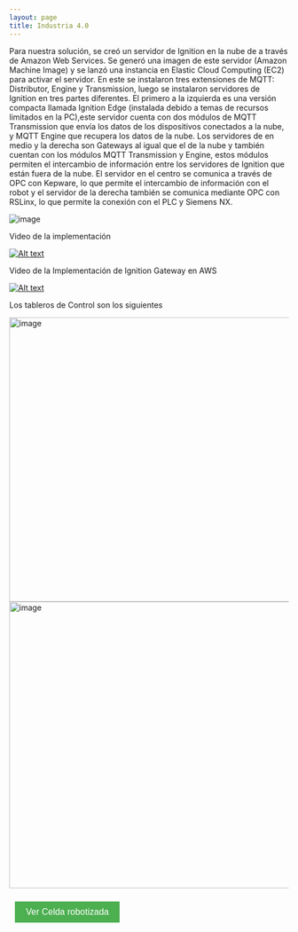 ```yaml
---
layout: page
title: Industria 4.0
---
```

Para nuestra solución, se creó  un servidor de Ignition en la nube de a través de Amazon Web Services. Se generó una imagen  de este servidor (Amazon Machine Image) y se lanzó una instancia en Elastic Cloud Computing (EC2) para activar el servidor. En este se instalaron tres extensiones  de MQTT: Distributor, Engine y Transmission, luego  se instalaron servidores de Ignition en  tres partes diferentes. El primero a la  izquierda es una versión compacta llamada Ignition Edge (instalada debido a temas de recursos limitados en la PC),este servidor cuenta con dos módulos de  MQTT Transmission que envía los datos de  los dispositivos conectados a la nube, y MQTT Engine que recupera los datos de la nube. Los servidores de en medio y la derecha  son Gateways al igual que el de la nube y también cuentan con los módulos MQTT Transmission y Engine, estos módulos  permiten el intercambio de información  entre los servidores de Ignition que están fuera de la nube. El servidor en el centro se comunica a  través de OPC con Kepware, lo que permite  el intercambio de información con el robot y el servidor de la derecha también se comunica mediante OPC con RSLinx, lo que permite la  conexión con el PLC y Siemens NX.

![image](https://github.com/APM-Kullu/Project/assets/52173621/8f3521af-854a-45ab-8b39-e819512413d9)

Video de la implementación

[![Alt text](https://img.youtube.com/vi/rG_0yiJnTqWK_8.jpg)](https://www.youtube.com/watch?v=0yiJnTqWK_8)

Video de la Implementación de Ignition Gateway en AWS

[![Alt text](https://img.youtube.com/vi/nD5rSWWMgQA.jpg)](https://www.youtube.com/watch?v=nD5rSWWMgQA)

Los tableros de Control son los siguientes

<img width="513" alt="image" src="https://github.com/APM-Kullu/Project/assets/52173621/6b0092cb-2f16-4e01-b9c4-732336aeac69">

<img width="517" alt="image" src="https://github.com/APM-Kullu/Project/assets/52173621/c4b7b7b2-91ce-439c-95f8-e5f1e99d9c3c">


<button style="background-color: #4CAF50; /* color de fondo */
               color: white; /* color del texto */
               border: none; /* borde del botón */
               padding: 10px 20px; /* espacio alrededor del texto */
               text-align: center; /* centrar el texto */
               text-decoration: none; /* sin subrayado */
               display: inline-block; /* mostrar en línea */
               font-size: 16px; /* tamaño de la fuente */
               margin: 10px; /* margen externo */
               cursor: pointer; /* cursor de puntero */"
        onclick="window.location.href = window.location.origin + '/kulluWebSite/robotica'">
Ver Celda robotizada </button>

